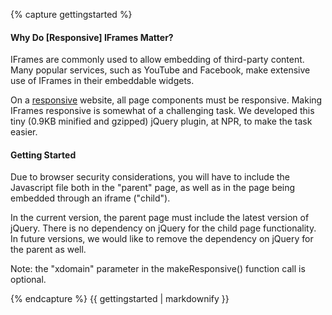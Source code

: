 {% capture gettingstarted %}

#### Why Do [Responsive] IFrames Matter?

IFrames are commonly used to allow embedding of third-party content. Many popular services, 
such as YouTube and Facebook, make extensive use of IFrames in their embeddable widgets.

On a [responsive](http://en.wikipedia.org/wiki/Responsive_Web_Design) website, all 
page components must be responsive. Making IFrames responsive is somewhat of a challenging 
task. We developed this tiny (0.9KB minified and gzipped) jQuery plugin, at NPR, to make 
the task easier.

#### Getting Started
    
Due to browser security considerations, you will have to include the Javascript file both in 
the "parent" page, as well as in the page being embedded through an iframe ("child").
       
In the current version, the parent page must include the latest version of jQuery.
There is no dependency on jQuery for the child page functionality. In future versions, we would
like to remove the dependency on jQuery for the parent as well.
       
Note: the "xdomain" parameter in the makeResponsive() function call is optional.

{% endcapture %}
{{ gettingstarted | markdownify }}
